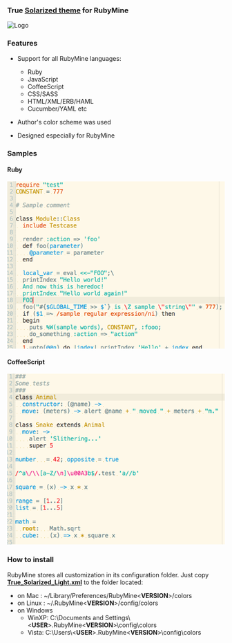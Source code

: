### True [Solarized theme](http://ethanschoonover.com/solarized) for RubyMine

![Logo](http://ethanschoonover.com/solarized/img/solarized-yinyang.png)

### Features

* Support for all RubyMine languages:
  * Ruby
  * JavaScript
  * CoffeeScript
  * CSS/SASS
  * HTML/XML/ERB/HAML
  * Cucumber/YAML etc

* Author's color scheme was used
* Designed especially for RubyMine

### Samples

#### Ruby

![Ruby Sampe](https://github.com/0x000000/solarized-rubymine/raw/master/ruby-sample.png)

#### CoffeeScript

![CoffeeScript Sampe](https://github.com/0x000000/solarized-rubymine/raw/master/coffee-sample.png)


### How to install

RubyMine stores all customization in its configuration folder.
Just copy **[True_Solarized_Light.xml](https://raw.github.com/0x000000/solarized-rubymine/master/True_Solarized_Light.xml)** to the folder located:

* on Mac : ~/Library/Preferences/RubyMine&lt;**VERSION**&gt;/colors
* on Linux : ~/.RubyMine&lt;**VERSION**&gt;/config/colors
* on Windows
  * WinXP: C:\Documents and Settings\\&lt;**USER**&gt;\.RubyMine&lt;**VERSION**&gt;\config\colors
  * Vista: C:\Users\\&lt;**USER**&gt;\.RubyMine&lt;**VERSION**&gt;\config\colors
